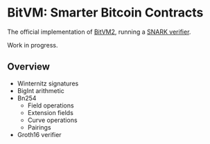 # BitVM: Smarter Bitcoin Contracts

The official implementation of [BitVM2](https://bitvm.org/bitvm2), running a [SNARK verifier](https://bitvm.org/snark). 

Work in progress.


## Overview 

- Winternitz signatures
- BigInt arithmetic
- Bn254
    - Field operations
    - Extension fields
    - Curve operations
    - Pairings
- Groth16 verifier
